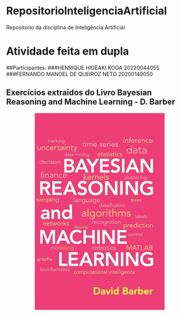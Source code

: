 # RepositorioInteligenciaArtificial
Repositorio da disciplina de Inteligência Artificial
# Atividade feita em dupla 
##Participantes: 
###HENRIQUE HIDEAKI KOGA 20220044055 
###FERNANDO MANOEL DE QUEIROZ NETO 20200149050
## Exercícios extraidos do Livro Bayesian Reasoning and Machine Learning - D. Barber
<p align="center">
  <img src="bayesian.jpg" width="350" alt="accessibility text">
</p>
